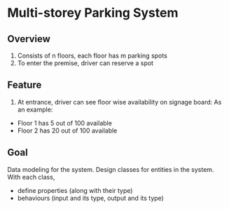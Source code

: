 # Multi-storey Parking System

## Overview
  1. Consists of n floors, each floor has m parking spots
  2. To enter the premise, driver can reserve a spot

## Feature
 1. At entrance, driver can see floor wise availability on signage board: As an example:
 - Floor 1 has 5 out of 100 available
 - Floor 2 has 20 out of 100 available
 
## Goal
Data modeling for the system.
Design classes for entities in the system. With each class,
 - define properties (along with their type)
 - behaviours (input and its type, output and its type)
